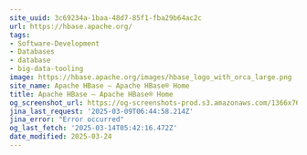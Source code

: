 ```yaml
---
site_uuid: 3c69234a-1baa-48d7-85f1-fba29b64ac2c
url: https://hbase.apache.org/
tags:
- Software-Development
- Databases
- database
- big-data-tooling
image: https://hbase.apache.org/images/hbase_logo_with_orca_large.png
site_name: Apache HBase – Apache HBase® Home
title: Apache HBase – Apache HBase® Home
og_screenshot_url: https://og-screenshots-prod.s3.amazonaws.com/1366x768/80/false/9c9488ef9d6ea70accf4c031bedb08710a5dcbaee87e77c4eba3f86e9465b98a.jpeg
jina_last_request: '2025-03-09T06:44:58.214Z'
jina_error: "Error occurred"
og_last_fetch: '2025-03-14T05:42:16.472Z'
date_modified: 2025-03-24
---
```




